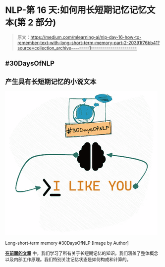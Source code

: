 # NLP-第 16 天:如何用长短期记忆记忆文本(第 2 部分)

> 原文：<https://medium.com/mlearning-ai/nlp-day-16-how-to-remember-text-with-long-short-term-memory-part-2-20391f76bb41?source=collection_archive---------1----------------------->

## #30DaysOfNLP

## 产生具有长短期记忆的小说文本

![](img/488088bb96c32a9c0633ad6615017e3d.png)

Long-short-term memory #30DaysOfNLP [Image by Author]

[**在前面的文章**](/mlearning-ai/nlp-day-15-how-to-remember-text-with-long-short-term-memory-part-1-4901197c235) 中，我们学习了所有关于长短期记忆的知识。我们涵盖了整体概念以及内部工作原理。我们特别关注记忆状态是如何构成和计算的。